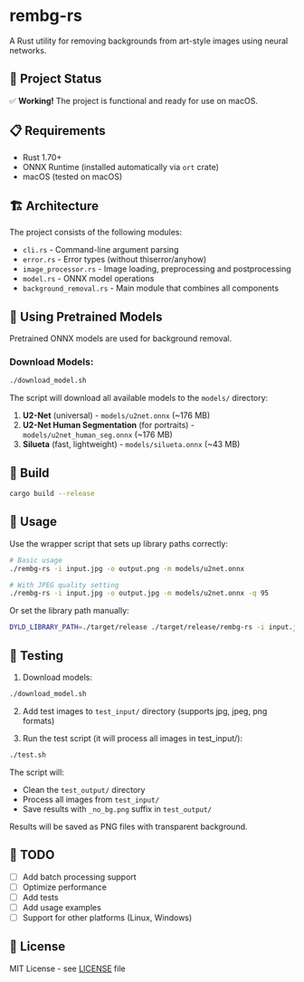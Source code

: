 # rembg-rs

A Rust utility for removing backgrounds from art-style images using neural networks.

## 🚧 Project Status

✅ **Working!** The project is functional and ready for use on macOS.

## 📋 Requirements

- Rust 1.70+
- ONNX Runtime (installed automatically via `ort` crate)
- macOS (tested on macOS)

## 🏗️ Architecture

The project consists of the following modules:

- `cli.rs` - Command-line argument parsing
- `error.rs` - Error types (without thiserror/anyhow)
- `image_processor.rs` - Image loading, preprocessing and postprocessing
- `model.rs` - ONNX model operations
- `background_removal.rs` - Main module that combines all components

## 🎯 Using Pretrained Models

Pretrained ONNX models are used for background removal.

### Download Models:

```bash
./download_model.sh
```

The script will download all available models to the `models/` directory:

1. **U2-Net** (universal) - `models/u2net.onnx` (~176 MB)
2. **U2-Net Human Segmentation** (for portraits) - `models/u2net_human_seg.onnx` (~176 MB)
3. **Silueta** (fast, lightweight) - `models/silueta.onnx` (~43 MB)

## 🔧 Build

```bash
cargo build --release
```

## 🚀 Usage

Use the wrapper script that sets up library paths correctly:

```bash
# Basic usage
./rembg-rs -i input.jpg -o output.png -m models/u2net.onnx

# With JPEG quality setting
./rembg-rs -i input.jpg -o output.jpg -m models/u2net.onnx -q 95
```

Or set the library path manually:

```bash
DYLD_LIBRARY_PATH=./target/release ./target/release/rembg-rs -i input.jpg -o output.png -m models/u2net.onnx
```

## 🧪 Testing

1. Download models:
```bash
./download_model.sh
```

2. Add test images to `test_input/` directory (supports jpg, jpeg, png formats)

3. Run the test script (it will process all images in test_input/):
```bash
./test.sh
```

The script will:
- Clean the `test_output/` directory
- Process all images from `test_input/`
- Save results with `_no_bg.png` suffix in `test_output/`

Results will be saved as PNG files with transparent background.

## 📝 TODO

- [ ] Add batch processing support
- [ ] Optimize performance
- [ ] Add tests
- [ ] Add usage examples
- [ ] Support for other platforms (Linux, Windows)

## 📄 License

MIT License - see [LICENSE](LICENSE) file